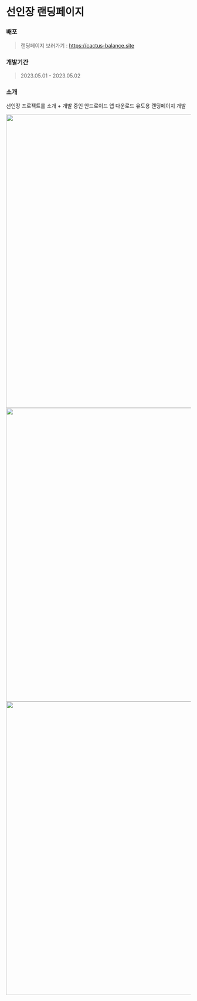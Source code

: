 # 선인장 랜딩페이지
### 배포
> 랜딩페이지 보러가기 : https://cactus-balance.site
### 개발기간
> 2023.05.01 - 2023.05.02 
### 소개
선인장 프로젝트를 소개 + 개발 중인 안드로이드 앱 다운로드 유도용 랜딩페이지 개발

<img src="https://user-images.githubusercontent.com/40741363/235813647-fcb306df-322c-4df1-a60c-0b8d9129a83a.png" width="800">
<img src="https://user-images.githubusercontent.com/40741363/235498382-ed783dd1-9688-4856-9e94-bf3090d75e84.png" width="800">

<img src="https://user-images.githubusercontent.com/40741363/235816860-92accd9d-d784-4e11-9dbf-675f2ffe185a.png" width="800">

